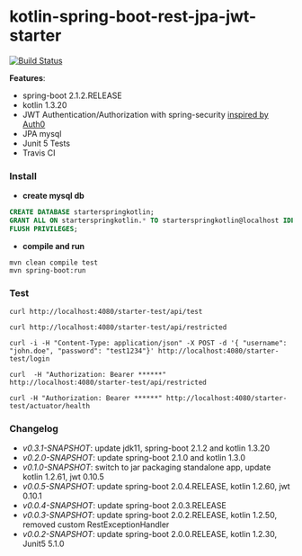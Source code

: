 # kotlin-spring-boot-rest-jpa-jwt-starter

[![Build Status](https://travis-ci.org/osahner/kotlin-spring-boot-rest-jpa-jwt-starter.svg?branch=master)](https://travis-ci.org/osahner/kotlin-spring-boot-rest-jpa-jwt-starter)

**Features**:
* spring-boot 2.1.2.RELEASE
* kotlin 1.3.20
* JWT Authentication/Authorization with spring-security [inspired by Auth0](https://auth0.com/blog/implementing-jwt-authentication-on-spring-boot/)
* JPA mysql
* Junit 5 Tests
* Travis CI

### Install

* **create mysql db**
```sql
CREATE DATABASE starterspringkotlin;
GRANT ALL ON starterspringkotlin.* TO starterspringkotlin@localhost IDENTIFIED BY 'starterspringkotlin';
FLUSH PRIVILEGES;
```

* **compile and run**
```console
mvn clean compile test
mvn spring-boot:run
```

### Test
```console
curl http://localhost:4080/starter-test/api/test
```

```console
curl http://localhost:4080/starter-test/api/restricted
```

```console
curl -i -H "Content-Type: application/json" -X POST -d '{ "username": "john.doe", "password": "test1234"}' http://localhost:4080/starter-test/login
```

```console
curl  -H "Authorization: Bearer ******"  http://localhost:4080/starter-test/api/restricted
```

```console
curl -H "Authorization: Bearer ******" http://localhost:4080/starter-test/actuator/health
```

### Changelog

* _v0.3.1-SNAPSHOT_: update jdk11, spring-boot 2.1.2 and kotlin 1.3.20
* _v0.2.0-SNAPSHOT_: update spring-boot 2.1.0 and kotlin 1.3.0
* _v0.1.0-SNAPSHOT_: switch to jar packaging standalone app, update kotlin 1.2.61, jwt 0.10.5
* _v0.0.5-SNAPSHOT_: update spring-boot 2.0.4.RELEASE, kotlin 1.2.60, jwt 0.10.1
* _v0.0.4-SNAPSHOT_: update spring-boot 2.0.3.RELEASE
* _v0.0.3-SNAPSHOT_: update spring-boot 2.0.2.RELEASE, kotlin 1.2.50, removed custom RestExceptionHandler
* _v0.0.2-SNAPSHOT_: update spring-boot 2.0.0.RELEASE, kotlin 1.2.30, Junit5 5.1.0
